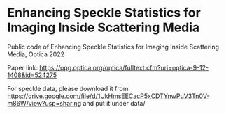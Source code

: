 # Enhancing Speckle Statistics for Imaging Inside Scattering Media
Public code of Enhancing Speckle Statistics for Imaging Inside Scattering Media, Optica 2022

Paper link: https://opg.optica.org/optica/fulltext.cfm?uri=optica-9-12-1408&id=524275

For speckle data, please download it from https://drive.google.com/file/d/1UkHmsEECacP5xCDTYnwPuV3Tn0V-m86W/view?usp=sharing and put it under data/

